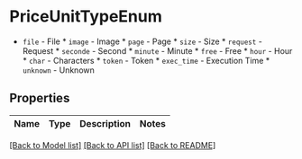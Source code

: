 # PriceUnitTypeEnum

* `file` - File * `image` - Image * `page` - Page * `size` - Size * `request` - Request * `seconde` - Second * `minute` - Minute * `free` - Free * `hour` - Hour * `char` - Characters * `token` - Token * `exec_time` - Execution Time * `unknown` - Unknown

## Properties

Name | Type | Description | Notes
------------ | ------------- | ------------- | -------------

[[Back to Model list]](../README.md#documentation-for-models) [[Back to API list]](../README.md#documentation-for-api-endpoints) [[Back to README]](../README.md)



